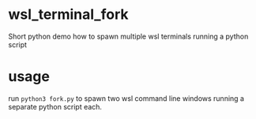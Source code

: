 # wsl_terminal_fork
Short python demo how to spawn multiple wsl terminals running a python script

# usage
run `python3 fork.py` to spawn two wsl command line windows running a separate python script each.
